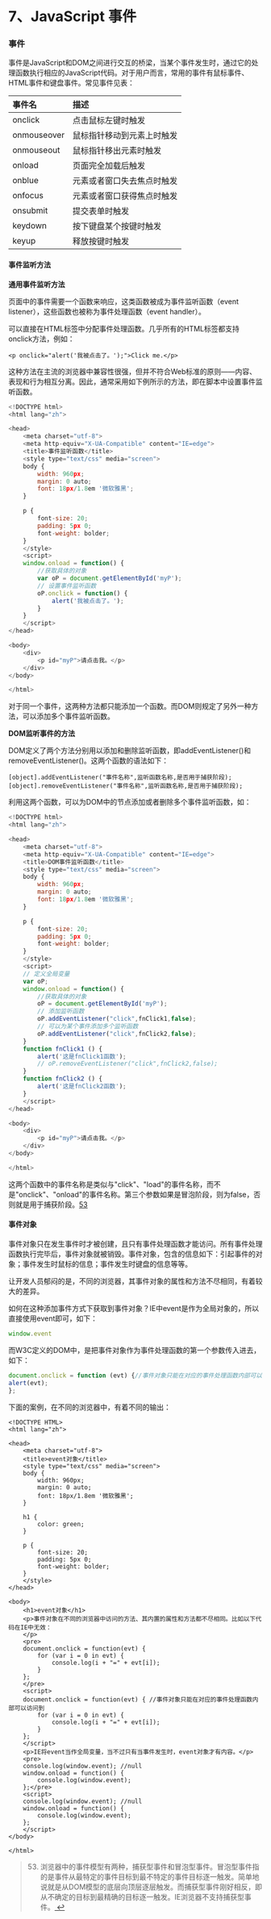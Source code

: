 # 7、JavaScript 事件

### 事件 <a id="&#x4E8B;&#x4EF6;"></a>

事件是JavaScript和DOM之间进行交互的桥梁，当某个事件发生时，通过它的处理函数执行相应的JavaScript代码。对于用户而言，常用的事件有鼠标事件、HTML事件和键盘事件。常见事件见表：

| 事件名 | 描述 |
| :--- | :--- |
| onclick | 点击鼠标左键时触发 |
| onmouseover | 鼠标指针移动到元素上时触发 |
| onmouseout | 鼠标指针移出元素时触发 |
| onload | 页面完全加载后触发 |
| onblue | 元素或者窗口失去焦点时触发 |
| onfocus | 元素或者窗口获得焦点时触发 |
| onsubmit | 提交表单时触发 |
| keydown | 按下键盘某个按键时触发 |
| keyup | 释放按键时触发 |

#### 事件监听方法 <a id="&#x4E8B;&#x4EF6;&#x76D1;&#x542C;&#x65B9;&#x6CD5;"></a>

**通用事件监听方法**

页面中的事件需要一个函数来响应，这类函数被成为事件监听函数（event listener），这些函数也被称为事件处理函数（event handler）。

可以直接在HTML标签中分配事件处理函数。几乎所有的HTML标签都支持onclick方法，例如：

```text
<p onclick="alert('我被点击了。');">Click me.</p>
```

这种方法在主流的浏览器中兼容性很强，但并不符合Web标准的原则——内容、表现和行为相互分离。因此，通常采用如下例所示的方法，即在脚本中设置事件监听函数。

```javascript
<!DOCTYPE html>
<html lang="zh">

<head>
    <meta charset="utf-8">
    <meta http-equiv="X-UA-Compatible" content="IE=edge">
    <title>事件监听函数</title>
    <style type="text/css" media="screen">
    body {
        width: 960px;
        margin: 0 auto;
        font: 18px/1.8em '微软雅黑';
    }

    p {
        font-size: 20;
        padding: 5px 0;
        font-weight: bolder;
    }
    </style>
    <script>
    window.onload = function() {
        //获取具体的对象
        var oP = document.getElementById('myP');
        // 设置事件监听函数
        oP.onclick = function() {
            alert('我被点击了。');
        }
    }
    </script>
</head>

<body>
    <div>
        <p id="myP">请点击我。</p>
    </div>
</body>

</html>
```

对于同一个事件，这两种方法都只能添加一个函数。而DOM则规定了另外一种方法，可以添加多个事件监听函数。

**DOM监听事件的方法**

DOM定义了两个方法分别用以添加和删除监听函数，即addEventListener\(\)和removeEventListener\(\)。这两个函数的语法如下：

```text
[object].addEventListener("事件名称",监听函数名称,是否用于捕获阶段);
[object].removeEventListener("事件名称",监听函数名称,是否用于捕获阶段);
```

利用这两个函数，可以为DOM中的节点添加或者删除多个事件监听函数，如：

```javascript
<!DOCTYPE html>
<html lang="zh">

<head>
    <meta charset="utf-8">
    <meta http-equiv="X-UA-Compatible" content="IE=edge">
    <title>DOM事件监听函数</title>
    <style type="text/css" media="screen">
    body {
        width: 960px;
        margin: 0 auto;
        font: 18px/1.8em '微软雅黑';
    }

    p {
        font-size: 20;
        padding: 5px 0;
        font-weight: bolder;
    }
    </style>
    <script>
    // 定义全局变量
    var oP;
    window.onload = function() {
        //获取具体的对象
        oP = document.getElementById('myP');
        // 添加监听函数
        oP.addEventListener("click",fnClick1,false);
        // 可以为某个事件添加多个监听函数
        oP.addEventListener("click",fnClick2,false);
    }
    function fnClick1 () {
        alert('这是fnClick1函数');
        // oP.removeEventListener("click",fnClick2,false);
    }
    function fnClick2 () {
        alert('这是fnClick2函数');
    }
    </script>
</head>

<body>
    <div>
        <p id="myP">请点击我。</p>
    </div>
</body>

</html>
```

这两个函数中的事件名称是类似与"click"、"load"的事件名称，而不是"onclick"、"onload"的事件名称。第三个参数如果是冒泡阶段，则为false，否则就是用于捕获阶段。[53](https://yangjh.gitee.io/front-end/js/jsevent.html#fn_53)

#### 事件对象 <a id="&#x4E8B;&#x4EF6;&#x5BF9;&#x8C61;"></a>

事件对象只在发生事件时才被创建，且只有事件处理函数才能访问。所有事件处理函数执行完毕后，事件对象就被销毁。事件对象，包含的信息如下：引起事件的对象；事件发生时鼠标的信息；事件发生时键盘的信息等等。

让开发人员郁闷的是，不同的浏览器，其事件对象的属性和方法不尽相同，有着较大的差异。

如何在这种添加事件方式下获取到事件对象？IE中event是作为全局对象的，所以直接使用event即可，如下：

```javascript
window.event
```

而W3C定义的DOM中，是把事件对象作为事件处理函数的第一个参数传入进去，如下：

```javascript
document.onclick = function (evt) {//事件对象只能在对应的事件处理函数内部可以访问到
alert(evt);
};
```

下面的案例，在不同的浏览器中，有着不同的输出：

```markup
<!DOCTYPE HTML>
<html lang="zh">

<head>
    <meta charset="utf-8">
    <title>event对象</title>
    <style type="text/css" media="screen">
    body {
        width: 960px;
        margin: 0 auto;
        font: 18px/1.8em '微软雅黑';
    }

    h1 {
        color: green;
    }

    p {
        font-size: 20;
        padding: 5px 0;
        font-weight: bolder;
    }
    </style>
</head>

<body>
    <h1>event对象</h1>
    <p>事件对象在不同的浏览器中访问的方法、其内置的属性和方法都不尽相同。比如以下代码在IE中无效：
    </p>
    <pre>
    document.onclick = function(evt) {
        for (var i = 0 in evt) {
            console.log(i + "=" + evt[i]);
        }
    };
    </pre>
    <script>
    document.onclick = function(evt) { //事件对象只能在对应的事件处理函数内部可以访问到
        for (var i = 0 in evt) {
            console.log(i + "=" + evt[i]);
        }
    };
    </script>
    <p>IE将event当作全局变量，当不过只有当事件发生时，event对象才有内容。</p>
    <pre>
    console.log(window.event); //null
    window.onload = function() {
        console.log(window.event);
    };</pre>
    <script>
    console.log(window.event); //null
    window.onload = function() {
        console.log(window.event);
    };
    </script>
</body>

</html>
```

> 53. 浏览器中的事件模型有两种，捕获型事件和冒泡型事件。冒泡型事件指的是事件从最特定的事件目标到最不特定的事件目标逐一触发。简单地说就是从DOM模型的底层向顶层逐层触发。而捕获型事件刚好相反，即从不确定的目标到最精确的目标逐一触发。IE浏览器不支持捕获型事件。[ ↩](https://yangjh.gitee.io/front-end/js/jsevent.html#reffn_53)

